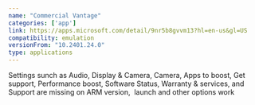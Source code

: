 ```yaml
---
name: "Commercial Vantage​"
categories: ['app']
link: https://apps.microsoft.com/detail/9nr5b8gvvm13?hl=en-us&gl=US
compatibility: emulation
versionFrom: "10.2401.24.0"
type: applications
---
```


Settings sunch as Audio, Display & Camera, Camera, Apps to boost, Get support, Performance boost, Software Status, Warranty & services, and Support are missing on ARM version,  launch and other options work